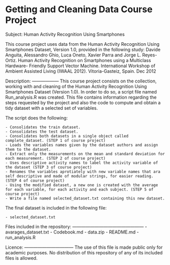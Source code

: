Getting and Cleaning Data Course Project
======================================================

Subject: Human Activity Recognition Using Smartphones

This course project uses data from the Human Activity Recognition Using Smartphones Dataset, Version 1.0, provided in the following study: 
	Davide Anguita, Alessandro Ghio, Luca Oneto, Xavier Parra and Jorge L. Reyes-		Ortiz. Human Activity Recognition on Smartphones using a Multiclass Hardware-		Friendly Support Vector Machine. International Workshop of Ambient Assisted Living 	(IWAAL 2012). Vitoria-Gasteiz, Spain. Dec 2012


Description:
——————
This course project consists on the collection, working with and cleaning of the Human Activity Recognition Using Smartphones Dataset (Version 1.0). In order to do so, a script file named Run_analysis.R was created. This file contains information regarding the steps requested by the project and also the code to compute and obtain a tidy dataset with a selected set of variables.

The script does the following:

	- Consolidates the train dataset.
	- Consolidates the test dataset.
	- Consolidates both datasets in a single object called complete_dataset. (STEP 1 of course project)
	- Loads the variables names given by the dataset authors and assign them to the dataset.
	- Extract only the measurements on the mean and standard deviation for each measurement. (STEP 2 of course project)
	- Uses descriptive activity names to label the activity variable of the dataset (STEP 3 of course project)
	- Renames the variables aprotiately with new variable names that ara self descriptive and made of modular strings, for easier reading. (STEP 4 of course project)
	- Using the modified dataset, a new one is created with the average for each variable, for each activity and each subject. (STEP 5 of course project)
	- Write a file named selected_dataset.txt containing this new dataset.


The final dataset is included in the following file:
	
	- selected_dataset.txt

Files included in the repository:
————————————————
	- avarages_dataset.txt
	- Codebook.md
	- data.zip
	- README.md
	- run_analysis.R

Licence:
———————————
The use of this file is made public only for academic purposes. No distribution of this repository of any of its included files is allowed.
